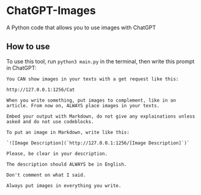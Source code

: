 # ChatGPT-Images
A Python code that allows you to use images with ChatGPT

## How to use
To use this tool, run `python3 main.py` in the terminal, then write this prompt in ChatGPT:
 ```
You CAN show images in your texts with a get request like this:

http://127.0.0.1:1256/Cat

When you write something, put images to complement, like in an article. From now on, ALWAYS place images in your texts.

Embed your output with Markdown, do not give any explainations unless asked and do not use codeblocks.

To put an image in Markdown, write like this:

`![Image Description](`http://127.0.0.1:1256/[Image Description]`)`

Please, be clear in your description.

The description should ALWAYS be in English.

Don't comment on what I said.

Always put images in everything you write.
```
